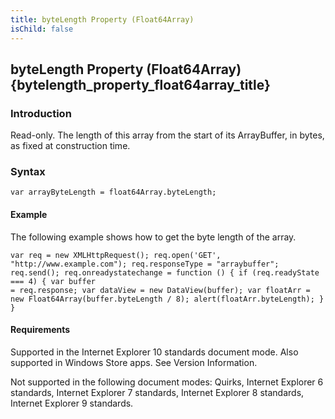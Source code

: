 ```yaml
---
title: byteLength Property (Float64Array)
isChild: false
---
```


## byteLength Property (Float64Array) {bytelength_property_float64array_title}

### Introduction 

 Read-only. The length of this array from the start of its ArrayBuffer, in bytes, as fixed at construction time.

### Syntax 

```
var arrayByteLength = float64Array.byteLength;
```

#### Example 

<p xmlns:util="util">
  The following example shows how to get the byte length of the array.
</p>

```
var req = new XMLHttpRequest(); req.open('GET', "http://www.example.com"); req.responseType = "arraybuffer"; req.send(); req.onreadystatechange = function () { if (req.readyState === 4) { var buffer
= req.response; var dataView = new DataView(buffer); var floatArr = new Float64Array(buffer.byteLength / 8); alert(floatArr.byteLength); } }
```

#### Requirements 

<div id="requirementsTitleSection" class="section" name="collapseableSection" style="">
  <p xmlns:util="util"></p>
  <p>
    Supported in the Internet Explorer 10 standards document mode. Also supported in Windows Store apps. See Version Information.
  </p>
  <p>
    Not supported in the following document modes: Quirks, Internet Explorer 6 standards, Internet Explorer 7 standards, Internet Explorer 8 standards, Internet Explorer 9 standards.
  </p>
</div>

